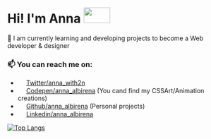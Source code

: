 <h1>Hi! I'm Anna <img src="https://media.giphy.com/media/JhZcAuGjuDmZq/giphy.gif" width="60" height="35"></h1>

🔭 I am currently learning and developing projects to become a Web developer & designer

### 📫 You can reach me on:
- <img src="https://cdn-icons-png.flaticon.com/512/733/733579.png" width="15" height="15"> [Twitter/anna_with2n](https://twitter.com/anna_with2n)
- <img src="https://cdn-icons-png.flaticon.com/512/2111/2111296.png" width="15" height="15"> [Codepen/anna_albirena](https://codepen.io/anna_albirena) (You cand find my CSSArt/Animation creations)
- <img src="https://cdn-icons-png.flaticon.com/512/270/270798.png" width="15" height="15"> [Github/anna_albirena](https://github.com/annalbirena) (Personal projects)
- <img src="https://cdn-icons-png.flaticon.com/512/174/174857.png" width="15" height="15"> [Linkedin/anna_albirena](https://www.linkedin.com/in/ana-albirena/)

[![Top Langs](https://github-readme-stats.vercel.app/api/top-langs/?username=annalbirena&layout=compact&theme=calm)](https://github.com/annalbirena/github-readme-stats)


<!--
**annalbirena/annalbirena** is a ✨ _special_ ✨ repository because its `README.md` (this file) appears on your GitHub profile.

Here are some ideas to get you started:

- 🔭 I’m currently working on ...
- 🌱 I’m currently learning ...
- 👯 I’m looking to collaborate on ...
- 🤔 I’m looking for help with ...
- 💬 Ask me about ...
- 📫 How to reach me: ...
- 😄 Pronouns: ...
- ⚡ Fun fact: ...
-->
